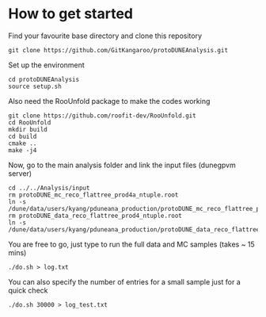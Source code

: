 # How to get started

Find your favourite base directory and clone this repository
```
git clone https://github.com/GitKangaroo/protoDUNEAnalysis.git
```
Set up the environment 
```
cd protoDUNEAnalysis
source setup.sh
```
Also need the RooUnfold package to make the codes working
```
git clone https://github.com/roofit-dev/RooUnfold.git
cd RooUnfold
mkdir build
cd build
cmake ..
make -j4
```
Now, go to the main analysis folder and link the input files (dunegpvm server)
```
cd ../../Analysis/input
rm protoDUNE_mc_reco_flattree_prod4a_ntuple.root
ln -s /dune/data/users/kyang/pduneana_production/protoDUNE_mc_reco_flattree_prod4a_ntuple.root
rm protoDUNE_data_reco_flattree_prod4_ntuple.root
ln -s /dune/data/users/kyang/pduneana_production/protoDUNE_data_reco_flattree_prod4_ntuple.root
```
You are free to go, just type to run the full data and MC samples (takes ~ 15 mins)
```
./do.sh > log.txt
```
You can also specify the number of entries for a small sample just for a quick check
```
./do.sh 30000 > log_test.txt
```
